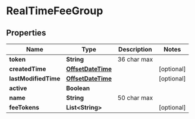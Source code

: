 
# RealTimeFeeGroup

## Properties
Name | Type | Description | Notes
------------ | ------------- | ------------- | -------------
**token** | **String** | 36 char max | 
**createdTime** | [**OffsetDateTime**](OffsetDateTime.md) |  |  [optional]
**lastModifiedTime** | [**OffsetDateTime**](OffsetDateTime.md) |  |  [optional]
**active** | **Boolean** |  | 
**name** | **String** | 50 char max | 
**feeTokens** | **List&lt;String&gt;** |  |  [optional]



